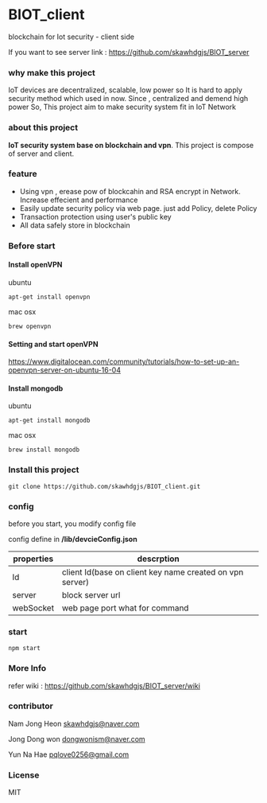 # BIOT_client
blockchain for Iot security - client side

If you want to see server link : https://github.com/skawhdgjs/BIOT_server

### why make this project
IoT devices are decentralized, scalable, low power so It is hard to apply
security method which used in now. Since , centralized and demend high power
So, This project aim to make security system fit in IoT Network

### about this project
 **IoT security system base on blockchain and vpn**. This project is compose of server and client. 

### feature

 - Using vpn , erease pow of blockcahin and RSA encrypt in Network. Increase effecient and performance
 - Easily update security policy via web page. just add Policy, delete Policy
 - Transaction protection using user's public key
 - All data safely store in blockchain

### Before start 
 
#### Install openVPN

 ubuntu

    apt-get install openvpn
    
    
 mac osx

    brew openvpn
    
	
#### Setting and start openVPN

https://www.digitalocean.com/community/tutorials/how-to-set-up-an-openvpn-server-on-ubuntu-16-04

#### Install mongodb

ubuntu

    apt-get install mongodb
    
mac osx

    brew install mongodb

### Install this project

    git clone https://github.com/skawhdgjs/BIOT_client.git

### config
before you start, you modify config file

config define in **/lib/devcieConfig.json**

properties     | descrption
-------- | ---
Id | client Id(base on client key name created on vpn server)
server    | block server url
webSocket     | web page port what for command



### start

	npm start

### More Info
refer wiki : https://github.com/skawhdgjs/BIOT_server/wiki



### contributor

Nam Jong Heon skawhdgjs@naver.com

Jong Dong won dongwonism@naver.com

Yun Na Hae pqlove0256@gmail.com

### License

MIT
